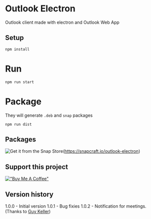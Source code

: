 # Outlook Electron

Outlook client made with electron and Outlook Web App

## Setup

`npm install`

# Run 

`npm run start`

# Package

They will generate `.deb` and `snap` packages

`npm run dist`

## Packages

![Get it from the Snap Store](https://snapcraft.io/static/images/badges/en/snap-store-black.svg)(https://snapcraft.io/outlook-electron)

## Support this project

[!["Buy Me A Coffee"](https://www.buymeacoffee.com/assets/img/custom_images/yellow_img.png)](https://www.buymeacoffee.com/batosti)

## Version history

1.0.0 - Initial version
1.0.1 - Bug fixies
1.0.2 - Notification for meetings. (Thanks to [Guy Keller](https://github.com/guy-keller))
